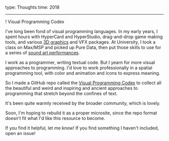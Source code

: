 type: Thoughts
time: 2018

---

! Visual Programming Codex

I've long been fond of visual programming languages. In my early years, I spent hours with HyperCard and HyperStudio, drag-and-drop game making tools, and various [3D graphics](http://localhost:3000/art/#3d) and VFX packages. At University, I took a class on Max/MSP and picked up Pure Data, then put those skills to use for a series of [sound art performances](http://localhost:3000/performance/#sound-art).

I work as a programmer, writing textual code. But I yearn for more visual approaches to programming. I'd love to work professionally in a spatial programming tool, with color and animation and icons to express meaning.

So I made a GitHub repo called the [Visual Programming Codex](http://github.com/ivanreese/visual-programming-codex) to collect all the beautiful and weird and inspiring and ancient approaches to programming that stretch beyond the confines of text.

It's been quite warmly received by the broader community, which is lovely.

Soon, I'm hoping to rebuild it as a proper microsite, since the repo format doesn't fit what I'd like this resource to become.

If you find it helpful, let me know! If you find something I haven't included, open an issue!
